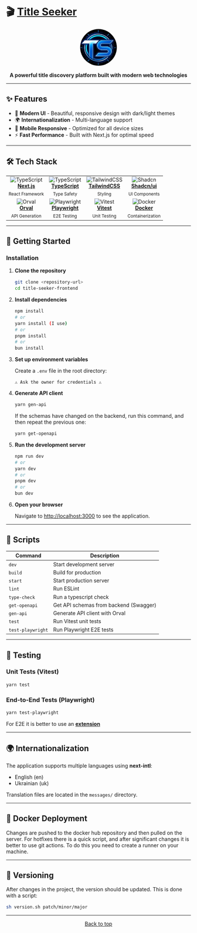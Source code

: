# 🎬 <a href="https://titleseeker.com" target="_blank">Title Seeker</a>

<div id="title-seeker" align="center">
<img src="public/static/logo.webp" alt="Title Seeker Logo" width="100" height="100" style="border-radius: 50%;">

**A powerful title discovery platform built with modern web technologies**

</div>

---

## ✨ Features

- 🎨 **Modern UI** - Beautiful, responsive design with dark/light themes
- 🌍 **Internationalization** - Multi-language support
- 📱 **Mobile Responsive** - Optimized for all device sizes
- ⚡ **Fast Performance** - Built with Next.js for optimal speed

---

## 🛠️ Tech Stack

<table>
  <tr>
    <td align="center">
      <img src="https://camo.githubusercontent.com/c3635f27439ecdbf20e3cbf969c156f4040f10a0c8c836cf307d916dd8f806d4/68747470733a2f2f6173736574732e76657263656c2e636f6d2f696d6167652f75706c6f61642f76313636323133303535392f6e6578746a732f49636f6e5f6461726b5f6261636b67726f756e642e706e67" width="32" height="32" alt="TypeScript">
      <br><strong><a href="https://nextjs.org/" target="_blank">Next.js</a></strong>
      <br><sub>React Framework</sub>
    </td>
    <td align="center">
      <img src="https://www.typescriptlang.org/favicon-32x32.png" width="32" height="32" alt="TypeScript">
      <br><strong><a href="https://www.typescriptlang.org/" target="_blank">TypeScript</a></strong>
      <br><sub>Type Safety</sub>
    </td>
    <td align="center">
      <img src="https://tailwindcss.com/favicons/favicon-32x32.png" width="32" height="32" alt="TailwindCSS">
      <br><strong><a href="https://tailwindcss.com/" target="_blank">TailwindCSS</a></strong>
      <br><sub>Styling</sub>
    </td>
    <td align="center">
      <img src="https://ui.shadcn.com/favicon.ico" width="32" height="32" alt="Shadcn">
      <br><strong><a href="https://ui.shadcn.com/" target="_blank">Shadcn/ui</a></strong>
      <br><sub>UI Components</sub>
    </td>

  </tr>
  <tr>
    <td align="center">
      <img src="https://orval.dev/images/emblem.svg" width="32" height="32" alt="Orval">
      <br><strong><a href="https://orval.dev/" target="_blank">Orval</a></strong>
      <br><sub>API Generation</sub>
    </td>
    <td align="center">
      <img src="https://playwright.dev/img/playwright-logo.svg" width="32" height="32" alt="Playwright">
      <br><strong><a href="https://playwright.dev/" target="_blank">Playwright</a></strong>
      <br><sub>E2E Testing</sub>
    </td>
    <td align="center">
      <img src="https://vitest.dev/favicon.ico" width="32" height="32" alt="Vitest">
      <br><strong><a href="https://vitest.dev/" target="_blank">Vitest</a></strong>
      <br><sub>Unit Testing</sub>
    </td>
    <td align="center">
      <img src="https://www.docker.com/favicon.ico" width="32" height="32" alt="Docker">
      <br><strong><a href="https://www.docker.com/" target="_blank">Docker</a></strong>
      <br><sub>Containerization</sub>
    </td>
  </tr>
</table>

---

## 🚀 Getting Started

### Installation

1. **Clone the repository**

   ```bash
   git clone <repository-url>
   cd title-seeker-frontend
   ```

2. **Install dependencies**

   ```bash
   npm install
   # or
   yarn install (I use)
   # or
   pnpm install
   # or
   bun install
   ```

3. **Set up environment variables**

   Create a `.env` file in the root directory:

   ```env
   ⚠️ Ask the owner for credentials ⚠️
   ```

4. **Generate API client**

   ```bash
   yarn gen-api
   ```

   If the schemas have changed on the backend, run this command, and then repeat the previous one:

   ```bash
   yarn get-openapi
   ```

5. **Run the development server**

   ```bash
   npm run dev
   # or
   yarn dev
   # or
   pnpm dev
   # or
   bun dev
   ```

6. **Open your browser**

   Navigate to [http://localhost:3000](http://localhost:3000) to see the application.

---

## 📝 Scripts

| Command           | Description                            |
| ----------------- | -------------------------------------- |
| `dev`             | Start development server               |
| `build`           | Build for production                   |
| `start`           | Start production server                |
| `lint`            | Run ESLint                             |
| `type-check`      | Run a typescript check                 |
| `get-openapi`     | Get API schemas from backend (Swagger) |
| `gen-api`         | Generate API client with Orval         |
| `test`            | Run Vitest unit tests                  |
| `test-playwright` | Run Playwright E2E tests               |

---

## 🧪 Testing

### Unit Tests (Vitest)

```bash
yarn test
```

### End-to-End Tests (Playwright)

```bash
yarn test-playwright
```

For E2E it is better to use an <strong><a href="https://marketplace.visualstudio.com/items?itemName=ms-playwright.playwright" target="_blank">extension</a></strong>

---

## 🌍 Internationalization

The application supports multiple languages using **next-intl**:

- English (en)
- Ukrainian (uk)

Translation files are located in the `messages/` directory.

---

## 🐳 Docker Deployment

Changes are pushed to the docker hub repository and then pulled on the server.
For hotfixes there is a quick script, and after significant changes it is better to use git actions. To do this you need to create a runner on your machine.

---

## 🔢 Versioning

After changes in the project, the version should be updated. This is done with a script:

```bash
sh version.sh patch/minor/major
```

---

<div align="center">
  <p>
    <a href="#title-seeker">Back to top</a>
  </p>
</div>
